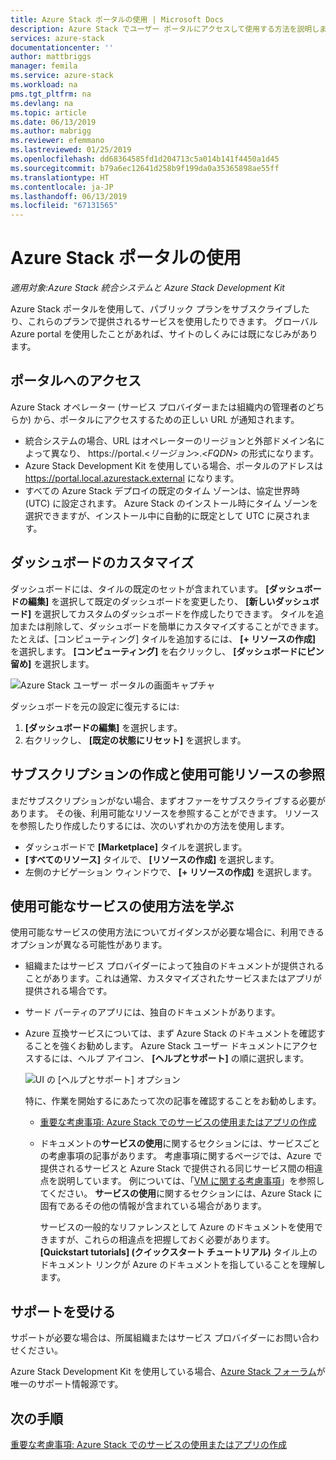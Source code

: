 ```yaml
---
title: Azure Stack ポータルの使用 | Microsoft Docs
description: Azure Stack でユーザー ポータルにアクセスして使用する方法を説明します。
services: azure-stack
documentationcenter: ''
author: mattbriggs
manager: femila
ms.service: azure-stack
ms.workload: na
pms.tgt_pltfrm: na
ms.devlang: na
ms.topic: article
ms.date: 06/13/2019
ms.author: mabrigg
ms.reviewer: efemmano
ms.lastreviewed: 01/25/2019
ms.openlocfilehash: dd68364585fd1d204713c5a014b141f4450a1d45
ms.sourcegitcommit: b79a6ec12641d258b9f199da0a35365898ae55ff
ms.translationtype: HT
ms.contentlocale: ja-JP
ms.lasthandoff: 06/13/2019
ms.locfileid: "67131565"
---
```

# <a name="use-the-azure-stack-portal"></a>Azure Stack ポータルの使用

*適用対象:Azure Stack 統合システムと Azure Stack Development Kit*

Azure Stack ポータルを使用して、パブリック プランをサブスクライブしたり、これらのプランで提供されるサービスを使用したりできます。 グローバル Azure portal を使用したことがあれば、サイトのしくみには既になじみがあります。

## <a name="access-the-portal"></a>ポータルへのアクセス

Azure Stack オペレーター (サービス プロバイダーまたは組織内の管理者のどちらか) から、ポータルにアクセスするための正しい URL が通知されます。

- 統合システムの場合、URL はオペレーターのリージョンと外部ドメイン名によって異なり、 https://portal.&lt;*リージョン*&gt;.&lt;*FQDN*&gt; の形式になります。
- Azure Stack Development Kit を使用している場合、ポータルのアドレスは https://portal.local.azurestack.external になります。
- すべての Azure Stack デプロイの既定のタイム ゾーンは、協定世界時 (UTC) に設定されます。 Azure Stack のインストール時にタイム ゾーンを選択できますが、インストール中に自動的に既定として UTC に戻されます。

## <a name="customize-the-dashboard"></a>ダッシュボードのカスタマイズ

ダッシュボードには、タイルの既定のセットが含まれています。 **[ダッシュボードの編集]** を選択して既定のダッシュボードを変更したり、 **[新しいダッシュボード]** を選択してカスタムのダッシュボードを作成したりできます。 タイルを追加または削除して、ダッシュボードを簡単にカスタマイズすることができます。 たとえば、[コンピューティング] タイルを追加するには、 **[+ リソースの作成]** を選択します。 **[コンピューティング]** を右クリックし、 **[ダッシュボードにピン留め]** を選択します。

![Azure Stack ユーザー ポータルの画面キャプチャ](media/azure-stack-use-portal/userportal.png)

ダッシュボードを元の設定に復元するには:
1.  **[ダッシュボードの編集]** を選択します。 
2.  右クリックし、 **[既定の状態にリセット]** を選択します。

## <a name="create-subscription-and-browse-available-resources"></a>サブスクリプションの作成と使用可能リソースの参照

まだサブスクリプションがない場合、まずオファーをサブスクライブする必要があります。 その後、利用可能なリソースを参照することができます。 リソースを参照したり作成したりするには、次のいずれかの方法を使用します。

- ダッシュボードで **[Marketplace]** タイルを選択します。
- **[すべてのリソース]** タイルで、 **[リソースの作成]** を選択します。
- 左側のナビゲーション ウィンドウで、 **[+ リソースの作成]** を選択します。

## <a name="learn-how-to-use-available-services"></a>使用可能なサービスの使用方法を学ぶ

使用可能なサービスの使用方法についてガイダンスが必要な場合に、利用できるオプションが異なる可能性があります。

- 組織またはサービス プロバイダーによって独自のドキュメントが提供されることがあります。これは通常、カスタマイズされたサービスまたはアプリが提供される場合です。
- サード パーティのアプリには、独自のドキュメントがあります。
- Azure 互換サービスについては、まず Azure Stack のドキュメントを確認することを強くお勧めします。 Azure Stack ユーザー ドキュメントにアクセスするには、ヘルプ アイコン、 **[ヘルプとサポート]** の順に選択します。

    ![UI の [ヘルプとサポート] オプション](media/azure-stack-use-portal/HelpAndSupport.png)

    特に、作業を開始するにあたって次の記事を確認することをお勧めします。

    - [重要な考慮事項: Azure Stack でのサービスの使用またはアプリの作成](azure-stack-considerations.md)
    - ドキュメントの**サービスの使用**に関するセクションには、サービスごとの考慮事項の記事があります。 考慮事項に関するページでは、Azure で提供されるサービスと Azure Stack で提供される同じサービス間の相違点を説明しています。 例については、「[VM に関する考慮事項](azure-stack-vm-considerations.md)」を参照してください。 **サービスの使用**に関するセクションには、Azure Stack に固有であるその他の情報が含まれている場合があります。

      サービスの一般的なリファレンスとして Azure のドキュメントを使用できますが、これらの相違点を把握しておく必要があります。 **[Quickstart tutorials] (クイックスタート チュートリアル)** タイル上のドキュメント リンクが Azure のドキュメントを指していることを理解します。

## <a name="get-support"></a>サポートを受ける

サポートが必要な場合は、所属組織またはサービス プロバイダーにお問い合わせください。

Azure Stack Development Kit を使用している場合、[Azure Stack フォーラム](https://social.msdn.microsoft.com/Forums/azure/home?forum=azurestack)が唯一のサポート情報源です。

## <a name="next-steps"></a>次の手順

[重要な考慮事項: Azure Stack でのサービスの使用またはアプリの作成](azure-stack-considerations.md)

